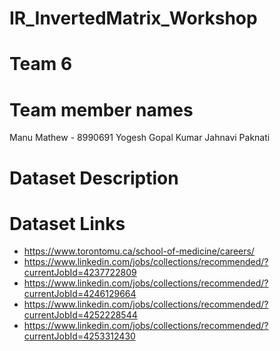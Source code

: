 # IR_InvertedMatrix_Workshop

# Team 6

# Team member names
Manu Mathew - 8990691
Yogesh Gopal Kumar
Jahnavi Paknati

# Dataset Description

# Dataset Links
- https://www.torontomu.ca/school-of-medicine/careers/
- https://www.linkedin.com/jobs/collections/recommended/?currentJobId=4237722809
- https://www.linkedin.com/jobs/collections/recommended/?currentJobId=4246129664
- https://www.linkedin.com/jobs/collections/recommended/?currentJobId=4252228544
- https://www.linkedin.com/jobs/collections/recommended/?currentJobId=4253312430




